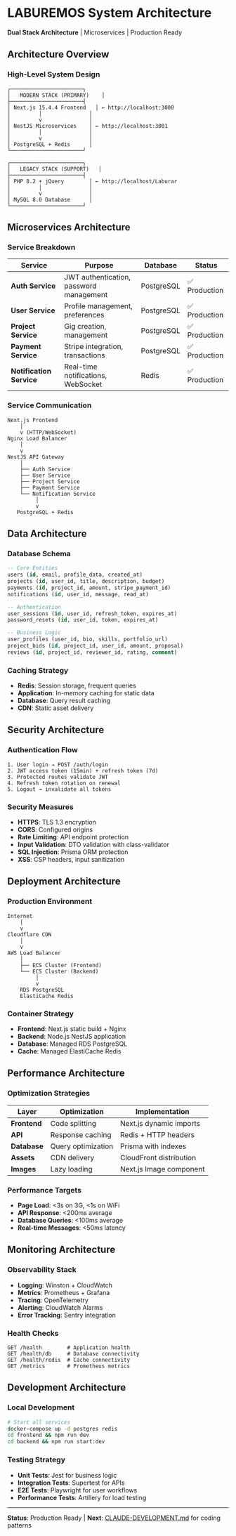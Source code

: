 # LABUREMOS System Architecture

**Dual Stack Architecture** | Microservices | Production Ready

## Architecture Overview

### High-Level System Design
```
┌───────────────────────┐
│   MODERN STACK (PRIMARY)    │
├───────────────────────┤
│ Next.js 15.4.4 Frontend   │ ← http://localhost:3000
│         │               │
│         v               │
│ NestJS Microservices    │ ← http://localhost:3001
│         │               │
│         v               │
│ PostgreSQL + Redis      │
└───────────────────────┘

┌───────────────────────┐
│   LEGACY STACK (SUPPORT)   │  
├───────────────────────┤
│ PHP 8.2 + jQuery        │ ← http://localhost/Laburar
│         │               │
│         v               │
│ MySQL 8.0 Database      │
└───────────────────────┘
```

## Microservices Architecture

### Service Breakdown
| Service | Purpose | Database | Status |
|---------|---------|----------|--------|
| **Auth Service** | JWT authentication, password management | PostgreSQL | ✅ Production |
| **User Service** | Profile management, preferences | PostgreSQL | ✅ Production |
| **Project Service** | Gig creation, management | PostgreSQL | ✅ Production |
| **Payment Service** | Stripe integration, transactions | PostgreSQL | ✅ Production |
| **Notification Service** | Real-time notifications, WebSocket | Redis | ✅ Production |

### Service Communication
```
Next.js Frontend
    │
    v (HTTP/WebSocket)
Nginx Load Balancer
    │
    v
NestJS API Gateway
    │
    ├── Auth Service
    ├── User Service  
    ├── Project Service
    ├── Payment Service
    └── Notification Service
         │
         v
   PostgreSQL + Redis
```

## Data Architecture

### Database Schema
```sql
-- Core Entities
users (id, email, profile_data, created_at)
projects (id, user_id, title, description, budget)
payments (id, project_id, amount, stripe_payment_id)
notifications (id, user_id, message, read_at)

-- Authentication
user_sessions (id, user_id, refresh_token, expires_at)
password_resets (id, user_id, token, expires_at)

-- Business Logic  
user_profiles (user_id, bio, skills, portfolio_url)
project_bids (id, project_id, user_id, amount, proposal)
reviews (id, project_id, reviewer_id, rating, comment)
```

### Caching Strategy
- **Redis**: Session storage, frequent queries
- **Application**: In-memory caching for static data
- **Database**: Query result caching
- **CDN**: Static asset delivery

## Security Architecture

### Authentication Flow
```
1. User login → POST /auth/login
2. JWT access token (15min) + refresh token (7d)
3. Protected routes validate JWT
4. Refresh token rotation on renewal
5. Logout → invalidate all tokens
```

### Security Measures
- **HTTPS**: TLS 1.3 encryption
- **CORS**: Configured origins
- **Rate Limiting**: API endpoint protection
- **Input Validation**: DTO validation with class-validator
- **SQL Injection**: Prisma ORM protection
- **XSS**: CSP headers, input sanitization

## Deployment Architecture

### Production Environment
```
Internet
    │
    v
Cloudflare CDN
    │
    v
AWS Load Balancer
    │
    ├── ECS Cluster (Frontend)
    └── ECS Cluster (Backend)
         │
         v
    RDS PostgreSQL
    ElastiCache Redis
```

### Container Strategy
- **Frontend**: Next.js static build + Nginx
- **Backend**: Node.js NestJS application
- **Database**: Managed RDS PostgreSQL
- **Cache**: Managed ElastiCache Redis

## Performance Architecture

### Optimization Strategies
| Layer | Optimization | Implementation |
|-------|-------------|----------------|
| **Frontend** | Code splitting | Next.js dynamic imports |
| **API** | Response caching | Redis + HTTP headers |
| **Database** | Query optimization | Prisma with indexes |
| **Assets** | CDN delivery | CloudFront distribution |
| **Images** | Lazy loading | Next.js Image component |

### Performance Targets
- **Page Load**: <3s on 3G, <1s on WiFi
- **API Response**: <200ms average
- **Database Queries**: <100ms average  
- **Real-time Messages**: <50ms latency

## Monitoring Architecture

### Observability Stack
- **Logging**: Winston + CloudWatch
- **Metrics**: Prometheus + Grafana
- **Tracing**: OpenTelemetry
- **Alerting**: CloudWatch Alarms
- **Error Tracking**: Sentry integration

### Health Checks
```
GET /health        # Application health
GET /health/db     # Database connectivity
GET /health/redis  # Cache connectivity
GET /metrics       # Prometheus metrics
```

## Development Architecture

### Local Development
```bash
# Start all services
docker-compose up -d postgres redis
cd frontend && npm run dev
cd backend && npm run start:dev
```

### Testing Strategy
- **Unit Tests**: Jest for business logic
- **Integration Tests**: Supertest for APIs
- **E2E Tests**: Playwright for user workflows
- **Performance Tests**: Artillery for load testing

---

**Status**: Production Ready | **Next**: [CLAUDE-DEVELOPMENT.md](./CLAUDE-DEVELOPMENT.md) for coding patterns